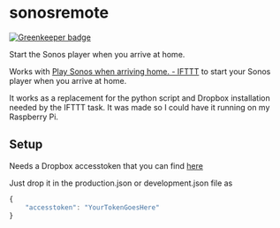 # sonosremote

[![Greenkeeper badge](https://badges.greenkeeper.io/MrFjellstad/sonosremote.svg)](https://greenkeeper.io/)

Start the Sonos player when you arrive at home.

Works with [Play Sonos when arriving home. - IFTTT](https://ifttt.com/applets/57585804d-play-sonos-when-arriving-home) to start your Sonos player when you arrive at home.

It works as a replacement for the python script and Dropbox installation needed by the IFTTT task. It was made so I could have it running on my Raspberry Pi.

## Setup
Needs a Dropbox accesstoken that you can find [here](https://blogs.dropbox.com/developers/2014/05/generate-an-access-token-for-your-own-account/)

Just drop it in the production.json or development.json file as
```javascript
{
    "accesstoken": "YourTokenGoesHere"
}
```
